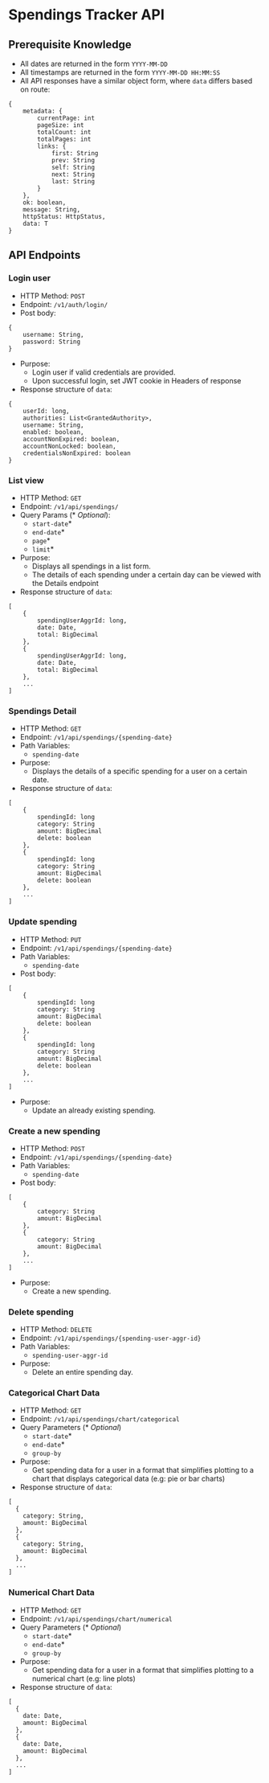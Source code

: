# Spendings Tracker API

## Prerequisite Knowledge
- All dates are returned in the form `YYYY-MM-DD`
- All timestamps are returned in the form `YYYY-MM-DD HH:MM:SS`
- All API responses have a similar object form, where `data` differs based on route:
````
{
    metadata: {
        currentPage: int
        pageSize: int
        totalCount: int
        totalPages: int
        links: {
            first: String
            prev: String
            self: String
            next: String
            last: String
        }
    },
    ok: boolean,
    message: String,
    httpStatus: HttpStatus,
    data: T
}
````

## API Endpoints

### Login user
- HTTP Method: `POST`
- Endpoint: `/v1/auth/login/`
- Post body:
````
{
    username: String,
    password: String
}
````
- Purpose:
  - Login user if valid credentials are provided.
  - Upon successful login, set JWT cookie in Headers of response
- Response structure of `data`:
````
{
    userId: long,
    authorities: List<GrantedAuthority>,
    username: String,
    enabled: boolean,
    accountNonExpired: boolean,
    accountNonLocked: boolean,
    credentialsNonExpired: boolean
}

````
### List view
- HTTP Method: `GET`
- Endpoint: `/v1/api/spendings/`
- Query Params (* *Optional*):
  - `start-date`*
  - `end-date`*
  - `page`*
  - `limit`*
- Purpose:
  - Displays all spendings in a list form.
  - The details of each spending under a certain day can be viewed with the Details endpoint
- Response structure of `data`:
````
[
    {
        spendingUserAggrId: long,
        date: Date,
        total: BigDecimal
    },
    {
        spendingUserAggrId: long,
        date: Date,
        total: BigDecimal
    },
    ...
]
````

### Spendings Detail
- HTTP Method: `GET`
- Endpoint: `/v1/api/spendings/{spending-date}`
- Path Variables:
    - `spending-date`
- Purpose:
    - Displays the details of a specific spending for a user on a certain date.
- Response structure of `data`:
````
[
    {
        spendingId: long
        category: String
        amount: BigDecimal
        delete: boolean
    },
    {
        spendingId: long
        category: String
        amount: BigDecimal
        delete: boolean
    },
    ...
]
````

### Update spending
- HTTP Method: `PUT`
- Endpoint: `/v1/api/spendings/{spending-date}`
- Path Variables:
    - `spending-date`
- Post body:
````
[
    {
        spendingId: long
        category: String
        amount: BigDecimal
        delete: boolean
    },
    {
        spendingId: long
        category: String
        amount: BigDecimal
        delete: boolean
    },
    ...
]
````
- Purpose:
    - Update an already existing spending.

### Create a new spending
- HTTP Method: `POST`
- Endpoint: `/v1/api/spendings/{spending-date}`
- Path Variables:
    - `spending-date`
- Post body:
````
[
    {
        category: String
        amount: BigDecimal
    },
    {
        category: String
        amount: BigDecimal
    },
    ...
]
````
- Purpose:
    - Create a new spending.

### Delete spending
- HTTP Method: `DELETE`
- Endpoint: `/v1/api/spendings/{spending-user-aggr-id}`
- Path Variables:
  - `spending-user-aggr-id`
- Purpose:
  - Delete an entire spending day.

### Categorical Chart Data
- HTTP Method: `GET`
- Endpoint: `/v1/api/spendings/chart/categorical`
- Query Parameters (* *Optional*)
  - `start-date`* 
  - `end-date`*
  - `group-by`
- Purpose:
  - Get spending data for a user in a format that simplifies plotting to a chart that displays categorical data (e.g: pie or bar charts)
- Response structure of `data`:
````
[ 
  {
    category: String,
    amount: BigDecimal
  },
  {
    category: String,
    amount: BigDecimal
  },
  ...
]
````

### Numerical Chart Data
- HTTP Method: `GET`
- Endpoint: `/v1/api/spendings/chart/numerical`
- Query Parameters (* *Optional*)
  - `start-date`* 
  - `end-date`*
  - `group-by`
- Purpose:
  - Get spending data for a user in a format that simplifies plotting to a numerical chart (e.g: line plots)
- Response structure of `data`:
````
[ 
  {
    date: Date,
    amount: BigDecimal
  },
  {
    date: Date,
    amount: BigDecimal
  },
  ...
]